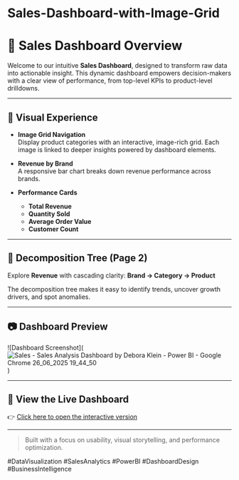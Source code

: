 # Sales-Dashboard-with-Image-Grid

# 🚀 Sales Dashboard Overview

Welcome to our intuitive **Sales Dashboard**, designed to transform raw data into actionable insight. This dynamic dashboard empowers decision-makers with a clear view of performance, from top-level KPIs to product-level drilldowns.

---

## 📸 Visual Experience

- **Image Grid Navigation**  
  Display product categories with an interactive, image-rich grid. Each image is linked to deeper insights powered by dashboard elements.

- **Revenue by Brand**  
  A responsive bar chart breaks down revenue performance across brands.

- **Performance Cards**  
  - **Total Revenue**  
  - **Quantity Sold**  
  - **Average Order Value**  
  - **Customer Count**

---

## 🌲 Decomposition Tree (Page 2)

Explore **Revenue** with cascading clarity:
**Brand → Category → Product**

The decomposition tree makes it easy to identify trends, uncover growth drivers, and spot anomalies.

---

## 📷 Dashboard Preview

![Dashboard Screenshot](![Sales - Sales Analysis Dashboard by Debora Klein - Power BI - Google Chrome 26_06_2025 19_44_50](https://github.com/user-attachments/assets/28911ae3-7560-4b6d-be92-1465ca53cb9b)
)

---

## 🔗 View the Live Dashboard

👉 [Click here to open the interactive version]([INSERT_DASHBOARD_LINK_HERE](https://app.powerbi.com/view?r=eyJrIjoiZTY3ZDMwMTEtODdmOC00Y2U1LTk5ZjMtZGJmYTY3NDcyZmU5IiwidCI6IjY1OWNlMmI4LTA3MTQtNDE5OC04YzM4LWRjOWI2MGFhYmI1NyJ9))

---

> Built with a focus on usability, visual storytelling, and performance optimization.

#DataVisualization #SalesAnalytics #PowerBI #DashboardDesign #BusinessIntelligence
